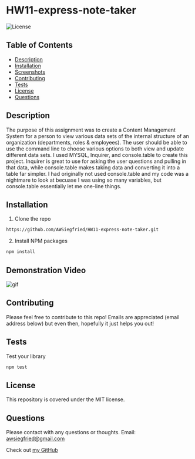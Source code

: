 # **HW11-express-note-taker**
![License](https://img.shields.io/badge/MIT-license-purple)

## **Table of Contents**

* [Description](#Description)
* [Installation](#Installation)
* [Screenshots](#Screenshots)
* [Contributing](#Contributing)
* [Tests](#Tests)
* [License](#License)
* [Questions](#Questions)

## **Description**

The purpose of this assignment was to create a Content Management System for a person to view various data sets of the internal structure of an organization (departments, roles & employees).  The user should be able to use the command line to choose various options to both view and update different data sets.  I used MYSQL, Inquirer, and console.table to create this project.  Inquirer is great to use for asking the user questions and pulling in that data, while console.table makes taking data and converting it into a table far simpler.  I had originally not used console.table and my code was a nightmare to look at becuase I was using so many variables, but console.table essentially let me one-line things. 

## **Installation**
1. Clone the repo
```sh
https://github.com/AWSiegfried/HW11-express-note-taker.git
```

2. Install NPM packages
```sh
npm install
```

## **Demonstration Video**
![gif](./Assets/demo.gif)


## **Contributing**

Please feel free to contribute to this repo! Emails are appreciated (email address below) but even then, hopefully it just helps you out!


## **Tests**

Test your library
```sh
npm test
```

## **License**

This repository is covered under the MIT license. 

## **Questions**
Please contact with any questions or thoughts.
Email: awsiegfried@gmail.com

Check out [my GitHub](https://github.com/AWSiegfried)
